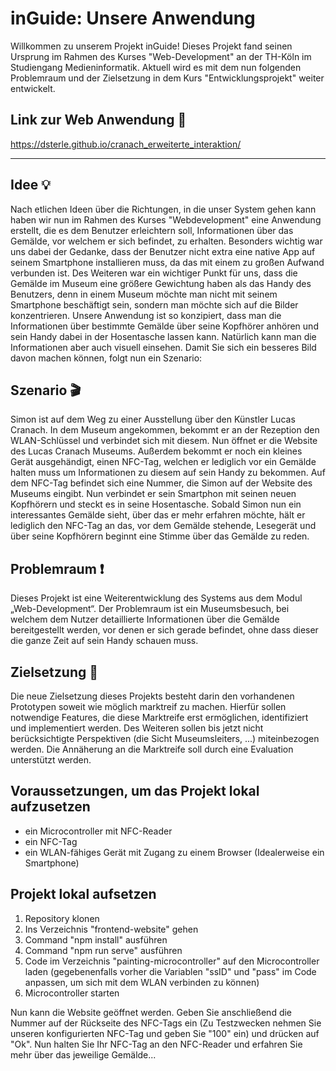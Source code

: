 # inGuide: Unsere Anwendung

Willkommen zu unserem Projekt inGuide!
Dieses Projekt fand seinen Ursprung im Rahmen des Kurses "Web-Development" an der TH-Köln im Studiengang Medieninformatik. Aktuell wird es mit dem nun folgenden Problemraum und der Zielsetzung in dem Kurs "Entwicklungsprojekt" weiter entwickelt.

## Link zur Web Anwendung :link:

https://dsterle.github.io/cranach_erweiterte_interaktion/

---

## Idee :bulb:

Nach etlichen Ideen über die Richtungen, in die unser System gehen kann haben wir nun im Rahmen des Kurses "Webdevelopment" eine Anwendung erstellt, die es dem Benutzer erleichtern soll, Informationen über das Gemälde, vor welchem er sich befindet, zu erhalten. Besonders wichtig war uns dabei der Gedanke, dass der Benutzer nicht extra eine native App auf seinem Smartphone installieren muss, da das mit einem zu großen Aufwand verbunden ist.
Des Weiteren war ein wichtiger Punkt für uns, dass die Gemälde im Museum eine größere Gewichtung haben als das Handy des Benutzers, denn in einem Museum möchte man nicht mit seinem Smartphone beschäftigt sein, sondern man möchte sich auf die Bilder konzentrieren.
Unsere Anwendung ist so konzipiert, dass man die Informationen über bestimmte Gemälde über seine Kopfhörer anhören und sein Handy dabei in der Hosentasche lassen kann. Natürlich kann man die Informationen aber auch visuell einsehen. Damit Sie sich ein besseres Bild davon machen können, folgt nun ein Szenario:

## Szenario :clapper:

Simon ist auf dem Weg zu einer Ausstellung über den Künstler Lucas Cranach. In dem Museum angekommen, bekommt er an der Rezeption den WLAN-Schlüssel und verbindet sich mit diesem. Nun öffnet er die Website des Lucas Cranach Museums. Außerdem bekommt er noch ein kleines Gerät ausgehändigt, einen NFC-Tag, welchen er lediglich vor ein Gemälde halten muss um Informationen zu diesem auf sein Handy zu bekommen. Auf dem NFC-Tag befindet sich eine Nummer, die Simon auf der Website des Museums eingibt. Nun verbindet er sein Smartphon mit seinen neuen Kopfhörern und steckt es in seine Hosentasche. Sobald Simon nun ein interessantes Gemälde sieht, über das er mehr erfahren möchte, hält er lediglich den NFC-Tag an das, vor dem Gemälde stehende, Lesegerät und über seine Kopfhörern beginnt eine Stimme über das Gemälde zu reden.

## Problemraum :exclamation: 

Dieses Projekt ist eine Weiterentwicklung des Systems aus dem Modul „Web-Development“. Der Problemraum ist ein Museumsbesuch, bei welchem dem Nutzer detaillierte Informationen über die Gemälde bereitgestellt werden, vor denen er sich gerade befindet, ohne dass dieser die ganze Zeit auf sein Handy schauen muss.

## Zielsetzung :checkered_flag: 

Die neue Zielsetzung dieses Projekts besteht darin den vorhandenen Prototypen soweit wie möglich marktreif zu machen. Hierfür sollen notwendige Features, die diese Marktreife erst ermöglichen, identifiziert und implementiert werden. Des Weiteren sollen bis jetzt nicht berücksichtigte Perspektiven (die Sicht Museumsleiters, ...) miteinbezogen werden. Die Annäherung an die Marktreife soll durch eine Evaluation unterstützt werden.

## Voraussetzungen, um das Projekt lokal aufzusetzen

* ein Microcontroller mit NFC-Reader
* ein NFC-Tag
* ein WLAN-fähiges Gerät mit Zugang zu einem Browser (Idealerweise ein Smartphone)

## Projekt lokal aufsetzen

1. Repository klonen
2. Ins Verzeichnis "frontend-website" gehen
3. Command "npm install" ausführen
4. Command "npm run serve" ausführen
5. Code im Verzeichnis "painting-microcontroller" auf den Microcontroller laden (gegebenenfalls vorher die Variablen "ssID" und "pass" im Code anpassen, um sich mit dem WLAN verbinden zu können)
6. Microcontroller starten

Nun kann die Website geöffnet werden. Geben Sie anschließend die Nummer auf der Rückseite des NFC-Tags ein (Zu Testzwecken nehmen Sie unseren konfigurierten NFC-Tag und geben Sie "100" ein) und drücken auf "Ok". Nun halten Sie Ihr NFC-Tag an den NFC-Reader und erfahren Sie mehr über das jeweilige Gemälde... 

